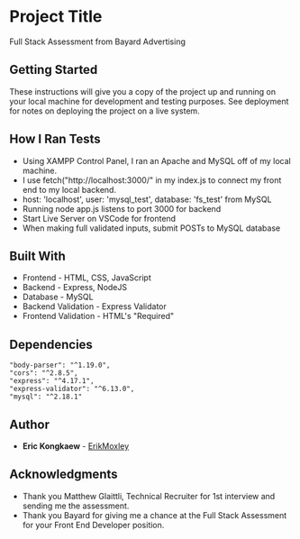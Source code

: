 # Project Title

Full Stack Assessment from Bayard Advertising

## Getting Started

These instructions will give you a copy of the project up and running on
your local machine for development and testing purposes. See deployment
for notes on deploying the project on a live system.

## How I Ran Tests

- Using XAMPP Control Panel, I ran an Apache and MySQL off of my local machine.
- I use fetch("http://localhost:3000/" in my index.js to connect my front end to my local backend.
- host: 'localhost', user: 'mysql_test', database: 'fs_test' from MySQL
- Running node app.js listens to port 3000 for backend
- Start Live Server on VSCode for frontend
- When making full validated inputs, submit POSTs to MySQL database

## Built With

- Frontend - HTML, CSS, JavaScript
- Backend - Express, NodeJS
- Database - MySQL
- Backend Validation - Express Validator
- Frontend Validation - HTML's "Required"
## Dependencies
    "body-parser": "^1.19.0",
    "cors": "^2.8.5",
    "express": "^4.17.1",
    "express-validator": "^6.13.0",
    "mysql": "^2.18.1"
## Author

  - **Eric Kongkaew** - 
    [ErikMoxley](https://github.com/ErikMoxley)

## Acknowledgments
- Thank you Matthew Glaittli, Technical Recruiter for 1st interview and sending me the assessment. 
- Thank you Bayard for giving me a chance at the Full Stack Assessment for your Front End Developer position.